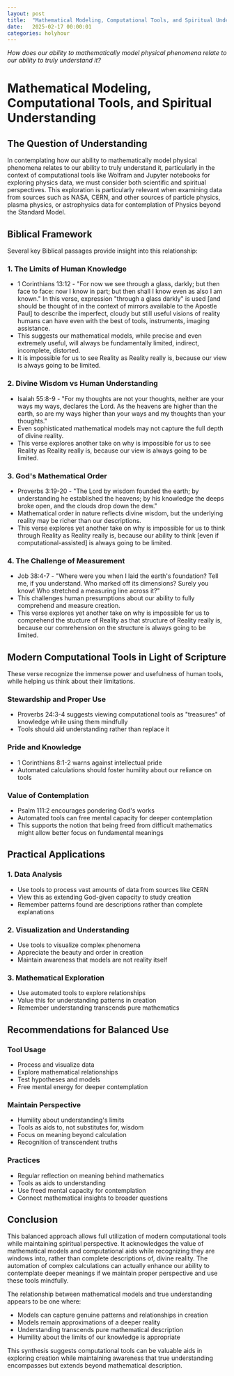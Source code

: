 ```yaml
---
layout: post
title:  "Mathematical Modeling, Computational Tools, and Spiritual Understanding"
date:   2025-02-17 00:00:01
categories: holyhour
---
```



*How does our ability to mathematically model physical phenomena relate to our ability to truly understand it?*

# Mathematical Modeling, Computational Tools, and Spiritual Understanding

## The Question of Understanding

In contemplating how our ability to mathematically model physical phenomena relates to our ability to truly understand it, particularly in the context of computational tools like Wolfram and Jupyter notebooks for exploring physics data, we must consider both scientific and spiritual perspectives. This exploration is particularly relevant when examining data from sources such as NASA, CERN, and other sources of particle physics, plasma physics, or astrophysics data for contemplation of Physics beyond the Standard Model.

## Biblical Framework

Several key Biblical passages provide insight into this relationship:

### 1. The Limits of Human Knowledge
- 1 Corinthians 13:12 - "For now we see through a glass, darkly; but then face to face: now I know in part; but then shall I know even as also I am known."  In this verse, expression "through a glass darkly" is used [and should be thought of in the context of mirrors available to the Apostle Paul] to describe the imperfect, cloudy but still useful visions of reality humans can have even with the best of tools, instruments, imaging assistance.
- This suggests our mathematical models, while precise and even extremely useful, will always be fundamentally limited, indirect, incomplete, distorted.
- It is impossible for us to see Reality as Reality really is, because our view is always going to be limited. 

### 2. Divine Wisdom vs Human Understanding
- Isaiah 55:8-9 - "For my thoughts are not your thoughts, neither are your ways my ways, declares the Lord. As the heavens are higher than the earth, so are my ways higher than your ways and my thoughts than your thoughts."
- Even sophisticated mathematical models may not capture the full depth of divine reality.
- This verse explores another take on why is impossible for us to see Reality as Reality really is, because our view is always going to be limited. 

### 3. God's Mathematical Order
- Proverbs 3:19-20 - "The Lord by wisdom founded the earth; by understanding he established the heavens; by his knowledge the deeps broke open, and the clouds drop down the dew."
- Mathematical order in nature reflects divine wisdom, but the underlying reality may be richer than our descriptions.
- This verse explores yet another take on why is impossible for us to think through Reality as Reality really is, because our ability to think [even if computational-assisted] is always going to be limited. 

### 4. The Challenge of Measurement
- Job 38:4-7 - "Where were you when I laid the earth's foundation? Tell me, if you understand. Who marked off its dimensions? Surely you know! Who stretched a measuring line across it?"
- This challenges human presumptions about our ability to fully comprehend and measure creation.
- This verse explores yet another take on why is impossible for us to comprehend the stucture of Reality as that structure of Reality really is, because our comrehension on the structure is always going to be limited. 

## Modern Computational Tools in Light of Scripture

These verse recognize the immense power and usefulness of human tools, while helping us think about their limitations.

### Stewardship and Proper Use
- Proverbs 24:3-4 suggests viewing computational tools as "treasures" of knowledge while using them mindfully
- Tools should aid understanding rather than replace it

### Pride and Knowledge
- 1 Corinthians 8:1-2 warns against intellectual pride
- Automated calculations should foster humility about our reliance on tools

### Value of Contemplation
- Psalm 111:2 encourages pondering God's works
- Automated tools can free mental capacity for deeper contemplation
- This supports the notion that being freed from difficult mathematics might allow better focus on fundamental meanings

## Practical Applications

### 1. Data Analysis
- Use tools to process vast amounts of data from sources like CERN
- View this as extending God-given capacity to study creation
- Remember patterns found are descriptions rather than complete explanations

### 2. Visualization and Understanding
- Use tools to visualize complex phenomena
- Appreciate the beauty and order in creation
- Maintain awareness that models are not reality itself

### 3. Mathematical Exploration
- Use automated tools to explore relationships
- Value this for understanding patterns in creation
- Remember understanding transcends pure mathematics

## Recommendations for Balanced Use

### Tool Usage
- Process and visualize data
- Explore mathematical relationships
- Test hypotheses and models
- Free mental energy for deeper contemplation

### Maintain Perspective
- Humility about understanding's limits
- Tools as aids to, not substitutes for, wisdom
- Focus on meaning beyond calculation
- Recognition of transcendent truths

### Practices
- Regular reflection on meaning behind mathematics
- Tools as aids to understanding
- Use freed mental capacity for contemplation
- Connect mathematical insights to broader questions

## Conclusion

This balanced approach allows full utilization of modern computational tools while maintaining spiritual perspective. It acknowledges the value of mathematical models and computational aids while recognizing they are windows into, rather than complete descriptions of, divine reality. The automation of complex calculations can actually enhance our ability to contemplate deeper meanings if we maintain proper perspective and use these tools mindfully.

The relationship between mathematical models and true understanding appears to be one where:
- Models can capture genuine patterns and relationships in creation
- Models remain approximations of a deeper reality
- Understanding transcends pure mathematical description
- Humility about the limits of our knowledge is appropriate

This synthesis suggests computational tools can be valuable aids in exploring creation while maintaining awareness that true understanding encompasses but extends beyond mathematical description.